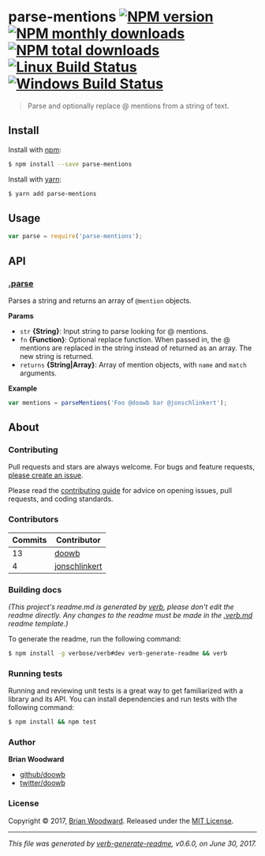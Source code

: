 # parse-mentions [![NPM version](https://img.shields.io/npm/v/parse-mentions.svg?style=flat)](https://www.npmjs.com/package/parse-mentions) [![NPM monthly downloads](https://img.shields.io/npm/dm/parse-mentions.svg?style=flat)](https://npmjs.org/package/parse-mentions)  [![NPM total downloads](https://img.shields.io/npm/dt/parse-mentions.svg?style=flat)](https://npmjs.org/package/parse-mentions) [![Linux Build Status](https://img.shields.io/travis/doowb/parse-mentions.svg?style=flat&label=Travis)](https://travis-ci.org/doowb/parse-mentions) [![Windows Build Status](https://img.shields.io/appveyor/ci/doowb/parse-mentions.svg?style=flat&label=AppVeyor)](https://ci.appveyor.com/project/doowb/parse-mentions)

> Parse and optionally replace @ mentions from a string of text.

## Install

Install with [npm](https://www.npmjs.com/):

```sh
$ npm install --save parse-mentions
```

Install with [yarn](https://yarnpkg.com):

```sh
$ yarn add parse-mentions
```

## Usage

```js
var parse = require('parse-mentions');
```

## API

### [.parse](index.js#L16)

Parses a string and returns an array of `@mention` objects.

**Params**

* `str` **{String}**: Input string to parse looking for @ mentions.
* `fn` **{Function}**: Optional replace function. When passed in, the @ mentions are replaced in the string instead of returned as an array. The new string is returned.
* `returns` **{String|Array}**: Array of mention objects, with `name` and `match` arguments.

**Example**

```js
var mentions = parseMentions('Foo @doowb bar @jonschlinkert');
```

## About

### Contributing

Pull requests and stars are always welcome. For bugs and feature requests, [please create an issue](../../issues/new).

Please read the [contributing guide](.github/contributing.md) for advice on opening issues, pull requests, and coding standards.

### Contributors

| **Commits** | **Contributor** |  
| --- | --- |  
| 13 | [doowb](https://github.com/doowb) |  
| 4  | [jonschlinkert](https://github.com/jonschlinkert) |  

### Building docs

_(This project's readme.md is generated by [verb](https://github.com/verbose/verb-generate-readme), please don't edit the readme directly. Any changes to the readme must be made in the [.verb.md](.verb.md) readme template.)_

To generate the readme, run the following command:

```sh
$ npm install -g verbose/verb#dev verb-generate-readme && verb
```

### Running tests

Running and reviewing unit tests is a great way to get familiarized with a library and its API. You can install dependencies and run tests with the following command:

```sh
$ npm install && npm test
```

### Author

**Brian Woodward**

* [github/doowb](https://github.com/doowb)
* [twitter/doowb](https://twitter.com/doowb)

### License

Copyright © 2017, [Brian Woodward](https://github.com/doowb).
Released under the [MIT License](LICENSE).

***

_This file was generated by [verb-generate-readme](https://github.com/verbose/verb-generate-readme), v0.6.0, on June 30, 2017._